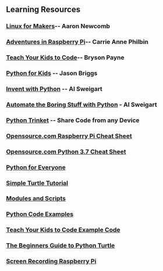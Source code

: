 ## Learning Resources

### [Linux for Makers](https://www.amazon.com/dp/1680451839/ref=cm_sw_r_cp_ep_dp_cZk6Bb5E9XZWR)-- Aaron Newcomb

### [Adventures in Raspberry Pi](https://www.amazon.com/Adventures-Raspberry-Carrie-Anne-Philbin/dp/1119269067/ref=tmm_pap_swatch_0?_encoding=UTF8&qid=&sr=)-- Carrie Anne Philbin

### [Teach Your Kids to Code](https://www.amazon.com/dp/1593276141/ref=cm_sw_r_cp_ep_dp_F1k6BbAXS5268)-- Bryson Payne

### [Python for Kids](https://www.amazon.com/dp/B00ADX21Z6/ref=cm_sw_em_r_mt_dp_U_fqhSDbFGRZZJ2) -- Jason Briggs

### [Invent with Python](https://inventwithpython.com/) -- Al Sweigart

### [Automate the Boring Stuff with Python](https://automatetheboringstuff.com/) - Al Sweigart

### [Python Trinket](https://trinket.io/python) -- Share Code from any Device

### [Opensource.com Raspberry Pi Cheat Sheet](https://opensource.com/downloads/getting-started-raspberry-pi-cheat-sheet)

### [Opensource.com Python 3.7 Cheat Sheet](https://opensource.com/downloads/cheat-sheet-python-37-beginners)

### [Python for Everyone](https://www.py4e.com/lessons)

### [Simple Turtle Tutorial](https://github.com/asweigart/simple-turtle-tutorial-for-python/blob/master/simple_turtle_tutorial.md)

### [Modules and Scripts](https://www.pythonmorsels.com/topics/module-vs-script/)

### [Python Code Examples](https://github.com/geekcomputers/Python)

### [Teach Your Kids to Code Example Code](https://teachyourkidstocode.com/downloads.html)


### [The Beginners Guide to Python Turtle](https://realpython.com/beginners-guide-python-turtle/)

### [Screen Recording Raspberry Pi](https://www.hackster.io/sb-components/screen-recording-in-raspberry-pi-in-7-easy-steps-2192ef)



